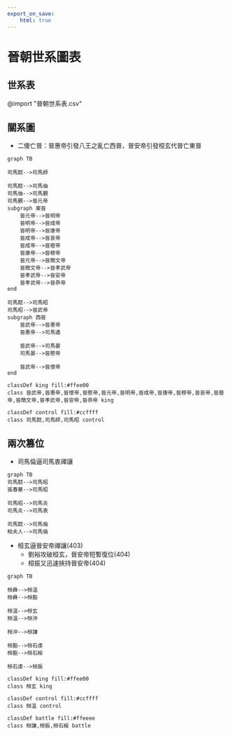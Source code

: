 ```yaml
---
export_on_save:
    html: true
---
```


# 晉朝世系圖表

## 世系表

@import "晉朝世系表.csv"

## 關系圖

- 二傻亡晉：晉惠帝引發八王之亂亡西晉，晉安帝引發桓玄代晉亡東晉

```mermaid
graph TB

司馬懿-->司馬師

司馬懿-->司馬伷
司馬伷-->司馬覲
司馬覲-->晉元帝
subgraph 東晉
    晉元帝-->晉明帝
    晉明帝-->晉成帝
    晉明帝-->晉康帝
    晉成帝-->晉哀帝
    晉成帝-->晉廢帝
    晉康帝-->晉穆帝
    晉元帝-->晉簡文帝
    晉簡文帝-->晉孝武帝
    晉孝武帝-->晉安帝
    晉孝武帝-->晉恭帝
end

司馬懿-->司馬昭
司馬昭-->晉武帝
subgraph 西晉
    晉武帝-->晉惠帝
    晉惠帝-->司馬遹

    晉武帝-->司馬晏
    司馬晏-->晉愍帝

    晉武帝-->晉懷帝
end

classDef king fill:#ffee00
class 晉武帝,晉惠帝,晉懷帝,晉愍帝,晉元帝,晉明帝,晉成帝,晉康帝,晉穆帝,晉哀帝,晉廢帝,晉簡文帝,晉孝武帝,晉安帝,晉恭帝 king

classDef control fill:#ccffff
class 司馬懿,司馬師,司馬昭 control
```

## 兩次篡位
- 司馬倫逼司馬衷禪讓

```mermaid
graph TB
司馬懿-->司馬昭
張春華-->司馬昭

司馬昭-->司馬炎
司馬炎-->司馬衷

司馬懿-->司馬倫
柏夫人-->司馬倫
```

- 桓玄逼晉安帝禪讓(403)
    - 劉裕攻破桓玄，晉安帝短暫復位(404)
    - 桓振又迅速挾持晉安帝(404)

```mermaid
graph TB

桓彝-->桓溫
桓彝-->桓豁

桓溫-->桓玄
桓溫-->桓沖

桓沖-->桓謙

桓豁-->桓石虔
桓豁-->桓石綏

桓石虔-->桓振

classDef king fill:#ffee00
class 桓玄 king

classDef control fill:#ccffff
class 桓溫 control

classDef battle fill:#ffeeee
class 桓謙,桓振,桓石綏 battle
```